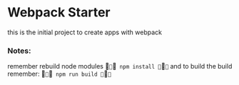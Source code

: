 # Webpack Starter

this is the initial project to create apps with webpack

### Notes:
remember rebuild node modules
```
npm install
```
and to build the build remember:
```
npm run build
```